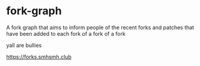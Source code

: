 # fork-graph
A fork graph that aims to inform people of the recent forks and patches that have been added to each fork of a fork of a fork

yall are bullies

https://forks.smhsmh.club
